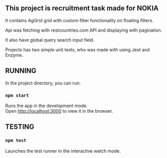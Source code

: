 ## This project is recruitment task made for NOKIA

It contains AgGrid grid with custom filter functionality on floating filters.

Api was fetching with restcountries.com API and displaying with pagination.

It also have global query search input field.

Projects has two simple unit tests, who was made with using Jest and Enzyme. 

## RUNNING

In the project directory, you can run:

### `npm start`

Runs the app in the development mode.\
Open [http://localhost:3000](http://localhost:3000) to view it in the browser.

## TESTING

### `npm test`

Launches the test runner in the interactive watch mode.

